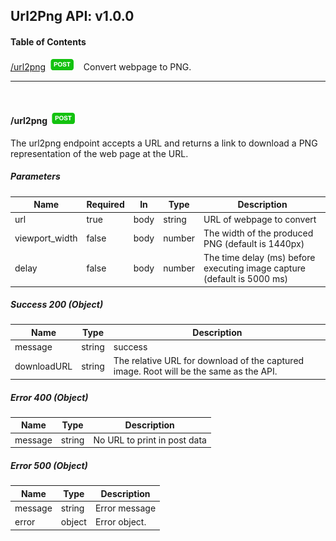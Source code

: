 ## Url2Png API: v1.0.0
#### Table of Contents


[/url2png](#/url2png_post)&nbsp;&nbsp;![POST](docs/post.png)&nbsp;&nbsp;&nbsp;&nbsp;Convert webpage to PNG.



***
<br/>


#### <a id="/url2png_post">/url2png</a>&nbsp;&nbsp;![POST](docs/post.png)

The url2png endpoint accepts a URL and returns a link to download a PNG representation of the web page at the URL.

##### Parameters
|Name|Required|In|Type|Description|
|---|---|---|---|---|
|url|true|body|string|URL of webpage to convert|
|viewport_width|false|body|number|The width of the produced PNG (default is 1440px)|
|delay|false|body|number|The time delay (ms) before executing image capture (default is 5000 ms)|


##### Success 200 (Object)
|Name|Type|Description|
|---|---|---|
|message|string|success|
|downloadURL|string|The relative URL for download of the captured image. Root will be the same as the API.|

##### Error 400 (Object)
|Name|Type|Description|
|---|---|---|
|message|string|No URL to print in post data|

##### Error 500 (Object)
|Name|Type|Description|
|---|---|---|
|message|string|Error message|
|error|object|Error object.|



